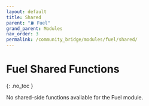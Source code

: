 ```yaml
---
layout: default
title: Shared
parent: "⛽ Fuel"
grand_parent: Modules
nav_order: 3
permalink: /community_bridge/modules/fuel/shared/
---
```


# Fuel Shared Functions
{: .no_toc }

No shared-side functions available for the Fuel module.